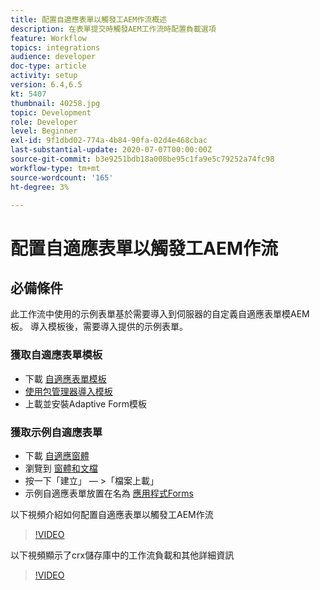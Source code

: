 ```yaml
---
title: 配置自適應表單以觸發工AEM作流概述
description: 在表單提交時觸發AEM工作流時配置負載選項
feature: Workflow
topics: integrations
audience: developer
doc-type: article
activity: setup
version: 6.4,6.5
kt: 5407
thumbnail: 40258.jpg
topic: Development
role: Developer
level: Beginner
exl-id: 9f1dbd02-774a-4b84-90fa-02d4e468cbac
last-substantial-update: 2020-07-07T00:00:00Z
source-git-commit: b3e9251bdb18a008be95c1fa9e5c79252a74fc98
workflow-type: tm+mt
source-wordcount: '165'
ht-degree: 3%

---
```


# 配置自適應表單以觸發工AEM作流

## 必備條件

此工作流中使用的示例表單基於需要導入到伺服器的自定義自適應表單模AEM板。 導入模板後，需要導入提供的示例表單。

### 獲取自適應表單模板

* 下載 [自適應表單模板](assets/af-form-template.zip)
* [使用包管理器導入模板](http://localhost:4502/crx/packmgr/index.jsp)
* 上載並安裝Adaptive Form模板

### 獲取示例自適應表單

* 下載 [自適應窗體](assets/peak-application-form.zip)
* 瀏覽到 [窗體和文檔](http://localhost:4502/aem/forms.html/content/dam/formsanddocuments)
* 按一下「建立」 — >「檔案上載」
* 示例自適應表單放置在名為 [應用程式Forms](http://localhost:4502/aem/forms.html/content/dam/formsanddocuments/applicationforms)

以下視頻介紹如何配置自適應表單以觸發工AEM作流
>[!VIDEO](https://video.tv.adobe.com/v/40258?quality=12&learn=on)

以下視頻顯示了crx儲存庫中的工作流負載和其他詳細資訊

>[!VIDEO](https://video.tv.adobe.com/v/40259?quality=12&learn=on)
